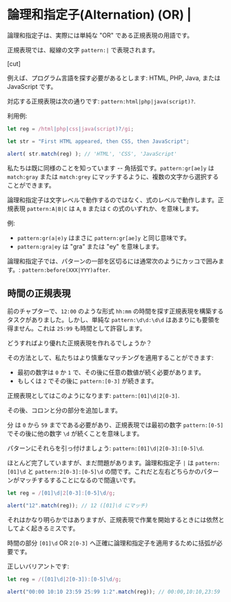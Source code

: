 # 論理和指定子(Alternation) (OR) |

論理和指定子は、実際には単純な "OR" である正規表現の用語です。

正規表現では、縦線の文字 `pattern:|` で表現されます。

[cut]

例えば、プログラム言語を探す必要があるとします: HTML, PHP, Java, または JavaScript です。

対応する正規表現は次の通りです: `pattern:html|php|java(script)?`.

利用例:

```js run
let reg = /html|php|css|java(script)?/gi;

let str = "First HTML appeared, then CSS, then JavaScript";

alert( str.match(reg) ); // 'HTML', 'CSS', 'JavaScript'
```

私たちは既に同様のことを知っています -- 角括弧です。`pattern:gr[ae]y` は `match:gray` または `match:grey` にマッチするように、複数の文字から選択することができます。

論理和指定子は文字レベルで動作するのではなく、式のレベルで動作します。正規表現 `pattern:A|B|C` は `A`, `B` または `C` の式のいずれか、を意味します。 

例:

- `pattern:gr(a|e)y` はまさに `pattern:gr[ae]y` と同じ意味です。
- `pattern:gra|ey` は "gra" または "ey" を意味します。

論理和指定子では、パターンの一部を区切るには通常次のようにカッコで囲みます。: `pattern:before(XXX|YYY)after`.

## 時間の正規表現

前のチャプターで、`12:00` のような形式 `hh:mm` の時間を探す正規表現を構築するタスクがありました。しかし、単純な `pattern:\d\d:\d\d` はあまりにも要領を得ません。これは `25:99` も時間として許容します。

どうすればより優れた正規表現を作れるでしょうか？

その方法として、私たちはより慎重なマッチングを適用することができます:

- 最初の数字は `0` か `1` で、その後に任意の数値が続く必要があります。
- もしくは `2` でその後に `pattern:[0-3]` が続きます。

正規表現としてはこのようになります:  `pattern:[01]\d|2[0-3]`.

その後、コロンと分の部分を追加します。

分 は `0` から `59` までである必要があり、正規表現では最初の数字 `pattern:[0-5]` でその後に他の数字 `\d` が続くことを意味します。

パターンにそれらを引っ付けましょう: `pattern:[01]\d|2[0-3]:[0-5]\d`.

ほとんど完了していますが、まだ問題があります。論理和指定子 `|` は `pattern:[01]\d` と `pattern:2[0-3]:[0-5]\d` の間です。これだと左右どちらかのパターンがマッチするすることになるので間違いです。

```js run
let reg = /[01]\d|2[0-3]:[0-5]\d/g;

alert("12".match(reg)); // 12 ([01]\d にマッチ)
```

それはかなり明らかではありますが、正規表現で作業を開始するときには依然としてよく起きるミスです。

時間の部分 `[01]\d` OR `2[0-3]` へ正確に論理和指定子を適用するために括弧が必要です。


正しいバリアントです:

```js run
let reg = /([01]\d|2[0-3]):[0-5]\d/g;

alert("00:00 10:10 23:59 25:99 1:2".match(reg)); // 00:00,10:10,23:59
```
